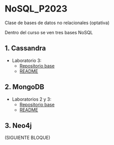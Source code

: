 # NoSQL_P2023
Clase de bases de datos no relacionales (optativa)  

Dentro del curso se ven tres bases NoSQL  
## 1. Cassandra
- Laboratorio 3:
  - [Repositorio base](https://github.com/lrrountr/iteso-bdnr-p2023-cassandra)
  - [README](https://github.com/lrrountr/iteso-bdnr-p2023-cassandra/blob/main/README.md)

## 2. MongoDB
- Laboratorios 2 y 3:
  - [Repositorio base](https://github.com/lrrountr/iteso-bdnr-p2023-mongodb)
  - [README](https://github.com/lrrountr/iteso-bdnr-p2023-mongodb/blob/main/README.md)

## 3. Neo4j
(SIGUIENTE BLOQUE)
